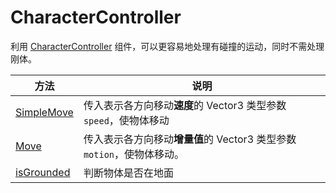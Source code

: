 # CharacterController

利用 [CharacterController](./README.md) 组件，可以更容易地处理有碰撞的运动，同时不需处理刚体。

| 方法                          | 说明                                                         |
| ----------------------------- | ------------------------------------------------------------ |
| [SimpleMove](./SimpleMove.md) | 传入表示各方向移动**速度**的 Vector3 类型参数 `speed`，使物体移动 |
| [Move](./Move.md)             | 传入表示各方向移动**增量值**的 Vector3 类型参数 `motion`，使物体移动。 |
| [isGrounded](./isGrounded.md) | 判断物体是否在地面                                           |
